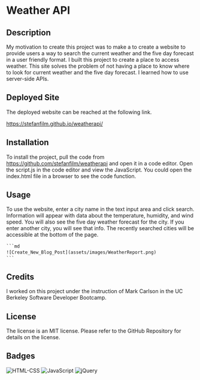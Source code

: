 # Weather API

## Description

My motivation to create this project was to make a to create a website to provide users a way to search the current weather and the five day forecast in a user friendly format. I built this project to create a place to access weather. This site solves the problem of not having a place to know where to look for current weather and the five day forecast. I learned how to use server-side APIs.

## Deployed Site

The deployed website can be reached at the following link.

https://stefanfilm.github.io/weatherapi/

## Installation

To install the project, pull the code from https://github.com/stefanfilm/weatherapi and open it in a code editor. Open the script.js in the code editor and view the JavaScript. You could open the index.html file in a browser to see the code function.

## Usage

To use the website, enter a city name in the text input area and click search. Information will appear with data about the temperature, humidity, and wind speed. You will also see the five day weather forecast for the city. If you enter another city, you will see that info. The recently searched cities will be accessible at the bottom of the page.

    ```md
    ![Create_New_Blog_Post](assets/images/WeatherReport.png)
    ```

## Credits

I worked on this project under the instruction of Mark Carlson in the UC Berkeley Software Developer Bootcamp.

## License

The license is an MIT license. Please refer to the GitHub Repository for details on the license. 

## Badges

![HTML-CSS](https://img.shields.io/badge/HTML-CSS-green)
![JavaScript](https://img.shields.io/badge/JavaScript-blue)
![jQuery](https://img.shields.io/badge/jQuery-blue)